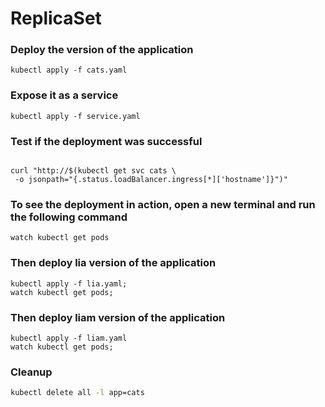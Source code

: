 # ReplicaSet

### Deploy the version of the application

```
kubectl apply -f cats.yaml
```

### Expose it as a service

```
kubectl apply -f service.yaml
```

### Test if the deployment was successful

```

curl "http://$(kubectl get svc cats \
 -o jsonpath="{.status.loadBalancer.ingress[*]['hostname']}")"

```

### To see the deployment in action, open a new terminal and run the following command

```
watch kubectl get pods
```

### Then deploy lia version of the application

```
kubectl apply -f lia.yaml;
watch kubectl get pods;
```

### Then deploy liam version of the application

```
kubectl apply -f liam.yaml
watch kubectl get pods;
```

### Cleanup

```bash
kubectl delete all -l app=cats
```
